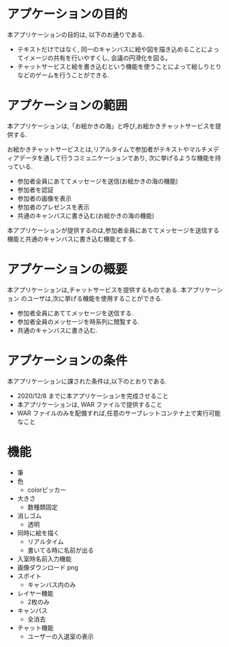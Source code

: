 # アプケーションの目的
本アプリケーションの目的は, 以下のお通りである.
- テキストだけではなく, 同一のキャンバスに絵や図を描き込めることによってイメージの共有を行いやすくし, 会議の円滑化を図る。
- チャットサービスと絵を書き込むという機能を使うことによって絵しりとりなどのゲームを行うことができる.

# アプケーションの範囲
本アプリケーションは,「お絵かきの海」と呼び,お絵かきチャットサービスを提供する.

お絵かきチャットサービスとは,リアルタイムで参加者がテキストやマルチメディアデータを通して行うコミュニケーションであり, 次に挙げるような機能を持っている.
- 参加者全員にあててメッセージを送信(お絵かきの海の機能)
- 参加者を認証
- 参加者の画像を表示
- 参加者のプレゼンスを表示
- 共通のキャンバスに書き込む(お絵かきの海の機能)

本アプリケーションが提供するのは,参加者全員にあててメッセージを送信する機能と共通のキャンバスに書き込む機能とする.

# アプケーションの概要
本アプリケーションは,チャットサービスを提供するものである. 本アプリケーション
のユーザは,次に挙げる機能を使用することができる.
- 参加者全員にあててメッセージを送信する.
- 参加者全員のメッセージを時系列に閲覧する.
- 共通のキャンバスに書き込む.

# アプケーションの条件
本アプリケーションに課された条件は,以下のとおりである.
- 2020/12/8 までに本アプリケーションを完成させること
- 本アプリケーションは, WAR ファイルで提供すること
- WAR ファイルのみを配備すれば,任意のサーブレットコンテナ上で実行可能なこと

# 機能
- 筆
 - 色
    - colorピッカー
 - 大きさ
    - 数種類固定
- 消しゴム
  - 透明
- 同時に絵を描く
  - リアルタイム
  - 書いてる時に名前が出る
- 入室時名前入力機能
- 画像ダウンロード png
- スポイト
  - キャンバス内のみ
- レイヤー機能
  - 2枚のみ
- キャンパス
  - 全消去
- チャット機能
  - ユーザーの入退室の表示
